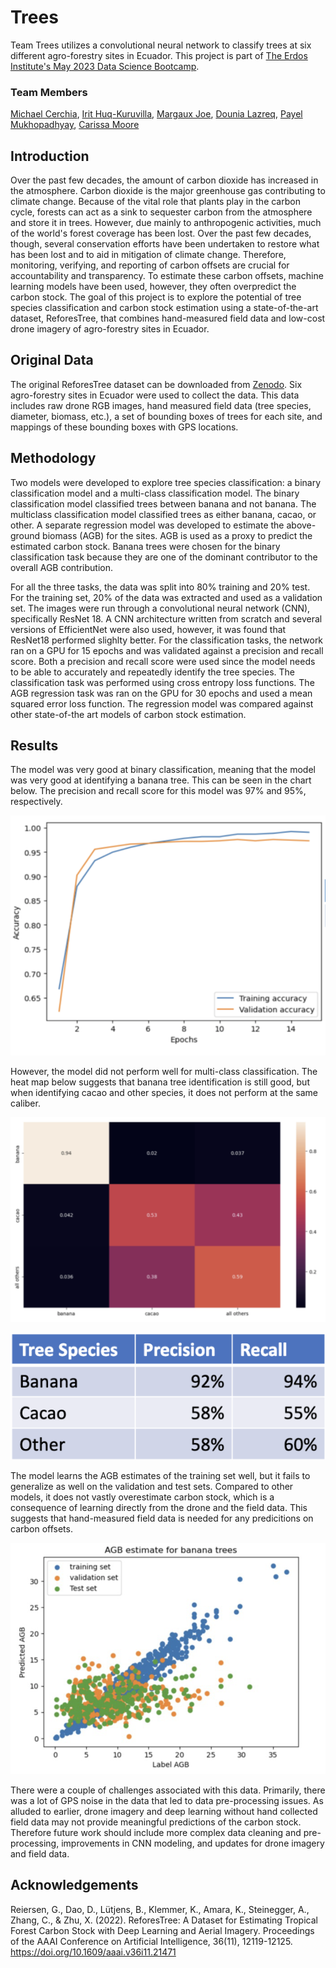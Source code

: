 # Trees

Team Trees utilizes a convolutional neural network to classify trees at six different agro-forestry sites in Ecuador. This project is part of [The Erdos Institute's May 2023 Data Science Bootcamp](https://www.erdosinstitute.org/). 

### Team Members
[Michael Cerchia](https://www.linkedin.com/in/michael-cerchia-57a4b062/),
[Irit Huq-Kuruvilla](https://www.linkedin.com/in/irit-huq-kuruvilla-944a36179/),
[Margaux Joe](https://www.linkedin.com/in/margaux-joe),
[Dounia Lazreq](https://www.linkedin.com/in/dounia-lazreq/),
[Payel Mukhopadhyay](https://www.linkedin.com/in/payel-mukhopadhyay-5529b026b/),
[Carissa Moore](https://www.linkedin.com/in/carissa-moore-b579a8194/)

## Introduction
Over the past few decades, the amount of carbon dioxide has increased in the atmosphere. Carbon dioxide is the major greenhouse gas contributing to climate change. Because of the vital role that plants play in the carbon cycle, forests can act as a sink to sequester carbon from the atmosphere and store it in trees. However, due mainly to anthropogenic activities, much of the world's forest coverage has been lost. Over the past few decades, though, several conservation efforts have been undertaken to restore what has been lost and to aid in mitigation of climate change. Therefore, monitoring, verifying, and reporting of carbon offsets are crucial for accountability and transparency. To estimate these carbon offsets, machine learning models have been used, however, they often overpredict the carbon stock. The goal of this project is to explore the potential of tree species classification and carbon stock estimation using a state-of-the-art dataset, ReforesTree, that combines hand-measured field data and low-cost drone imagery of agro-forestry sites in Ecuador. 

## Original Data
The original ReforesTree dataset can be downloaded from [Zenodo](https://zenodo.org/record/6813783). Six agro-forestry sites in Ecuador were used to collect the data. This data includes raw drone RGB images, hand measured field data (tree species, diameter, biomass, etc.), a set of bounding boxes of trees for each site, and mappings of these bounding boxes with GPS locations. 

## Methodology
Two models were developed to explore tree species classification: a binary classification model and a multi-class classification model. The binary classification model classified trees between banana and not banana. The multiclass classification model classified trees as either banana, cacao, or other. A separate regression model was developed to estimate the above-ground biomass (AGB) for the sites. AGB is used as a proxy to predict the estimated carbon stock. Banana trees were chosen for the binary classification task because they are one of the dominant contributor to the overall AGB contribution.

For all the three tasks, the data was split into 80% training and 20% test. For the training set, 20% of the data was extracted and used as a validation set. The images were run through a convolutional neural network (CNN), specifically ResNet 18. A CNN architecture written from scratch and several versions of EfficientNet were also used, however, it was found that ResNet18 performed slighlty better. For the classification tasks, the network ran on a GPU for 15 epochs and was validated against a precision and recall score. Both a precision and recall score were used since the model needs to be able to accurately and repeatedly identify the tree species. The classification task was performed using cross entropy loss functions. The AGB regression task was ran on the GPU for 30 epochs and used a mean squared error loss function. The regression model was compared against other state-of-the art models of carbon stock estimation.

## Results
The model was very good at binary classification, meaning that the model was very good at identifying a banana tree. This can be seen in the chart below. The precision and recall score for this model was 97% and 95%, respectively. 

![accuracy of banana classifier](Documentation/accuracy_banana.png)

However, the model did not perform well for multi-class classification. The heat map below suggests that banana tree identification is still good, but when identifying cacao and other species, it does not perform at the same caliber.  

![multiclass heatmap](Documentation/heatmap.png)

![precision-recall](Documentation/pr.png)

The model learns the AGB estimates of the training set well, but it fails to generalize as well on the validation and test sets. Compared to other models, it does not vastly overestimate carbon stock, which is a consequence of learning directly from the drone and the field data. This suggests that hand-measured field data is needed for any predicitions on carbon offsets.

![AGB bananas](Documentation/agb.png)

There were a couple of challenges associated with this data. Primarily, there was a lot of GPS noise in the data that led to data pre-processing issues. As alluded to earlier, drone imagery and deep learning without hand collected field data may not provide meaningful predictions of the carbon stock. Therefore future work should include more complex data cleaning and pre-processing, improvements in CNN modeling, and updates for drone imagery and field data. 


## Acknowledgements
Reiersen, G., Dao, D., Lütjens, B., Klemmer, K., Amara, K., Steinegger, A., Zhang, C., & Zhu, X. (2022). ReforesTree: A Dataset for Estimating Tropical Forest Carbon Stock with Deep Learning and Aerial Imagery. Proceedings of the AAAI Conference on Artificial Intelligence, 36(11), 12119-12125. https://doi.org/10.1609/aaai.v36i11.21471


